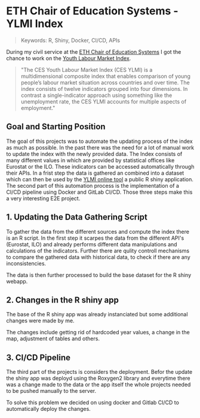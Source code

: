 # ETH Chair of Education Systems - YLMI Index

> Keywords: R, Shiny, Docker, CI/CD, APIs

During my civil service at the [ETH Chair of Education Systems](https://ces.ethz.ch/) I got the chance to work on the [Youth Labour Market Index](https://ces.ethz.ch/research/benchmark-instruments/YLMI.html).

> "The CES Youth Labour Market Index (CES YLMI) is a multidimensional composite index that enables comparison of young people’s labour market situation across countries and over time. The index consists of twelve indicators grouped into four dimensions. In contrast a single-​indicator approach using something like the unemployment rate, the CES YLMI accounts for multiple aspects of employment."

## Goal and Starting Position
The goal of this projects was to automate the updating process of the index as much as possible. In the past there was the need for a lot of manual work to update the index with the newly provided data. The Index consists of many different values in which are provided by statistical offices like Eurostat or the ILO. These indicators can be accessed automatically through their APIs. In a frist step the data is gathered an combined into a dataset which can then be used by the [YLMI online tool](https://apps.ces.ethz.ch/ylmi/) a public R shiny application. The second part of this automation process is the implementation of a CI/CD pipeline using Docker and GitLab CI/CD. Those three steps make this a very interesting E2E project.

## 1. Updating the Data Gathering Script
To gather the data from the different sources and compute the index there is an R script.
In the first step it scarpes the data from the different API's (Eurostat, ILO) and already performs different data manipulations and calculations of the indicators.
Further there are qulity controll mechanisms to compare the gathered data with historical data, to check if there are any inconsistencies.

The data is then further processed to build the base dataset for the R shiny webapp.

## 2. Changes in the R shiny app

The base of the R shiny app was already instanciated but some additional changes were made by me. 

The changes include getting rid of hardcoded year values, a change in the map, adjustment of tables and others. 

## 3. CI/CD Pipeline

The third part of the projects is considers the deployment. Befor the update the shiny app was deployd using the Roxygen2 library and everytime there was a change made to the data or the app itself the whole projects needed to be pushed manually to the server.

To solve this problem we decided on using docker and Gitlab CI/CD to automatically deploy the changes.
